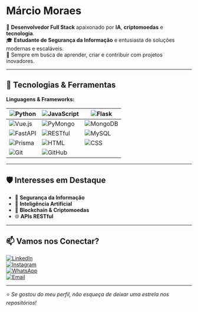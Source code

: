 # Márcio Moraes

🎯 **Desenvolvedor Full Stack** apaixonado por **IA**, **criptomoedas** e **tecnologia**.  
🎓 **Estudante de Segurança da Informação** e entusiasta de soluções modernas e escaláveis.  
🚀 Sempre em busca de aprender, criar e contribuir com projetos inovadores.  

---

## 🧠 Tecnologias & Ferramentas

**Linguagens & Frameworks:**

| ![Python](https://img.shields.io/badge/Python-3776AB?style=for-the-badge&logo=python&logoColor=white) | ![JavaScript](https://img.shields.io/badge/JavaScript-F7DF1E?style=for-the-badge&logo=javascript&logoColor=black) | ![Flask](https://img.shields.io/badge/Flask-000000?style=for-the-badge&logo=flask&logoColor=white) |
| --- | --- | --- |
| ![Vue.js](https://img.shields.io/badge/Vue.js-4FC08D?style=for-the-badge&logo=vue.js&logoColor=white) | ![PyMongo](https://img.shields.io/badge/PyMongo-4F8A6F?style=for-the-badge&logo=mongodb&logoColor=white) | ![MongoDB](https://img.shields.io/badge/MongoDB-47A248?style=for-the-badge&logo=mongodb&logoColor=white) |
| ![FastAPI](https://img.shields.io/badge/FastAPI-009688?style=for-the-badge&logo=fastapi&logoColor=white) | ![RESTful](https://img.shields.io/badge/RESTful-02569B?style=for-the-badge&logo=rest&logoColor=white) | ![MySQL](https://img.shields.io/badge/MySQL-4479A1?style=for-the-badge&logo=mysql&logoColor=white) |
| ![Prisma](https://img.shields.io/badge/Prisma-2D3748?style=for-the-badge&logo=prisma&logoColor=white) | ![HTML](https://img.shields.io/badge/HTML-E34F26?style=for-the-badge&logo=html5&logoColor=white) | ![CSS](https://img.shields.io/badge/CSS-1572B6?style=for-the-badge&logo=css3&logoColor=white) |
| ![Git](https://img.shields.io/badge/Git-F05032?style=for-the-badge&logo=git&logoColor=white) | ![GitHub](https://img.shields.io/badge/GitHub-181717?style=for-the-badge&logo=github&logoColor=white) |  |

---

## 🛡️ Interesses em Destaque

- 🔐 **Segurança da Informação**
- 🧠 **Inteligência Artificial**
- 💸 **Blockchain & Criptomoedas**
- 🌐 **APIs RESTful**


---

## 📫 Vamos nos Conectar?  

[![LinkedIn](https://img.shields.io/badge/LinkedIn-0077B5?style=for-the-badge&logo=linkedin&logoColor=white)](https://www.linkedin.com/in/m%C3%A1rcio-moraes-a8b981292/)  
[![Instagram](https://img.shields.io/badge/Instagram-E4405F?style=for-the-badge&logo=instagram&logoColor=white)](https://www.instagram.com/marciin78/)  
[![WhatsApp](https://img.shields.io/badge/WhatsApp-25D366?style=for-the-badge&logo=whatsapp&logoColor=white)](https://wa.me/5538998648842)  
[![Email](https://img.shields.io/badge/Email-0078D4?style=for-the-badge&logo=microsoft-outlook&logoColor=white)](mailto:seuemail@exemplo.com)

---


⭐ _Se gostou do meu perfil, não esqueça de deixar uma estrela nos repositórios!_
